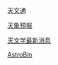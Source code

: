 [天文通](https://laysky.com/)

[天象预报](https://laysky.com/event/)

[天文学最新消息](https://starwalk.space/zh-Hans/news)

[AstroBin](https://www.astrobin.com/)